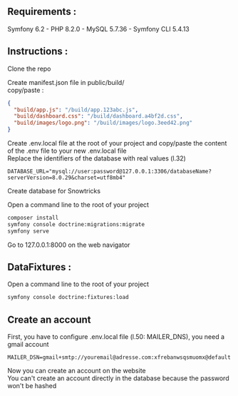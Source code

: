## Requirements :
Symfony 6.2 - PHP 8.2.0 - MySQL 5.7.36 - Symfony CLI 5.4.13

## Instructions : 
Clone the repo

Create manifest.json file in public/build/  
copy/paste :  
```json
{  
  "build/app.js": "/build/app.123abc.js",  
  "build/dashboard.css": "/build/dashboard.a4bf2d.css",  
  "build/images/logo.png": "/build/images/logo.3eed42.png"  
}  
```

Create .env.local file at the root of your project and copy/paste the content of the .env file to your new .env.local file  
Replace the identifiers of the database with real values (l.32)  
```env
DATABASE_URL="mysql://user:password@127.0.0.1:3306/databaseName?serverVersion=8.0.29&charset=utf8mb4"
```
Create database for Snowtricks 

Open a command line to the root of your project  
```bash
composer install
symfony console doctrine:migrations:migrate
symfony serve
```
Go to 127.0.0.1:8000 on the web navigator

## DataFixtures : 
Open a command line to the root of your project  
```bash
symfony console doctrine:fixtures:load
```

## Create an account  
First, you have to configure .env.local file (l.50: MAILER_DNS), you need a gmail account  
```env
MAILER_DSN=gmail+smtp://youremail@adresse.com:xfrebanwsqsmuomx@default
```
Now you can create an account on the website  
You can't create an account directly in the database because the password won't be hashed  
